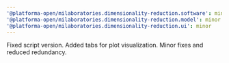 ```yaml
---
'@platforma-open/milaboratories.dimensionality-reduction.software': minor
'@platforma-open/milaboratories.dimensionality-reduction.model': minor
'@platforma-open/milaboratories.dimensionality-reduction.ui': minor
---
```


Fixed script version. Added tabs for plot visualization. Minor fixes and reduced redundancy.
